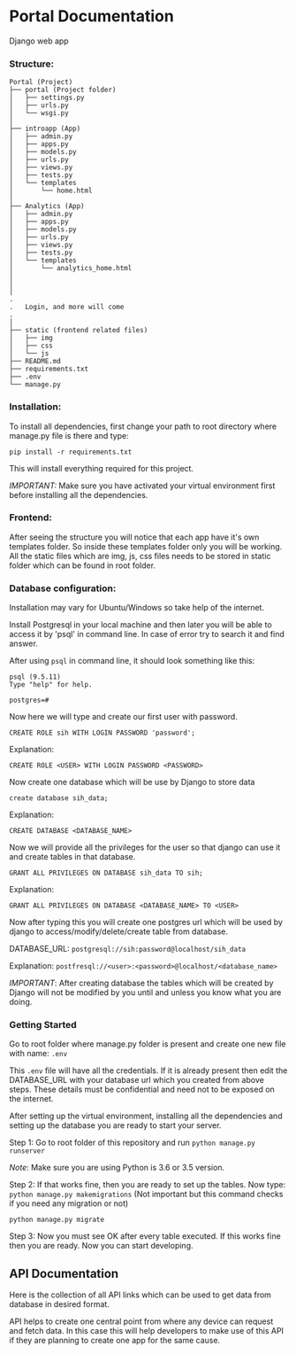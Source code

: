 # Portal Documentation

Django web app

### Structure:

```
Portal (Project)
├── portal (Project folder)
│   ├── settings.py
│   ├── urls.py
│   └── wsgi.py
│
├── introapp (App)
│   ├── admin.py
│   ├── apps.py
│   ├── models.py
│   ├── urls.py
│   ├── views.py
│   ├── tests.py
│   └── templates
│       └── home.html
│
├── Analytics (App)
│   ├── admin.py
│   ├── apps.py
│   ├── models.py
│   ├── urls.py
│   ├── views.py
│   ├── tests.py
│   └── templates
│       └── analytics_home.html
│
│
│
.
.   Login, and more will come
.
│
├── static (frontend related files)
│   ├── img
│   ├── css
│   └── js
├── README.md
├── requirements.txt
├── .env
└── manage.py
```

### Installation:

To install all dependencies, first change your path to root directory where manage.py file is there and type:

`pip install -r requirements.txt`

This will install everything required for this project.

*IMPORTANT:* Make sure you have activated your virtual environment first before installing all the dependencies.

### Frontend:

After seeing the structure you will notice that each app have it's own templates folder. So inside these templates folder
only you will be working. All the static files which are img, js, css files needs to be stored in static folder which can
be found in root folder.

### Database configuration:

Installation may vary for Ubuntu/Windows so take help of the internet.

Install Postgresql in your local machine and then later you will be able to access it by 'psql' in command line.
In case of error try to search it and find answer.

After using `psql` in command line, it should look something like this:

```
psql (9.5.11)
Type "help" for help.

postgres=#
```

Now here we will type and create our first user with password.

`CREATE ROLE sih WITH LOGIN PASSWORD 'password';`

Explanation:

`CREATE ROLE <USER> WITH LOGIN PASSWORD <PASSWORD>`

Now create one database which will be use by Django to store data

`create database sih_data;`

Explanation:

`CREATE DATABASE <DATABASE_NAME>`

Now we will provide all the privileges for the user so that django can use it and create tables in that database.

`GRANT ALL PRIVILEGES ON DATABASE sih_data TO sih;`

Explanation:

`GRANT ALL PRIVILEGES ON DATABASE <DATABASE_NAME> TO <USER>`

Now after typing this you will create one postgres url which will be used by django to access/modify/delete/create table from database.

DATABASE_URL: `postgresql://sih:password@localhost/sih_data`

Explanation: `postfresql://<user>:<password>@localhost/<database_name>`

*IMPORTANT*: After creating database the tables which will be created by Django will not be modified by you until and unless you know what you are doing.

### Getting Started

Go to root folder where manage.py folder is present and create one new file with name:
`.env`

This `.env` file will have all the credentials. If it is already present then edit the DATABASE_URL with your database url which you created from above steps. These details must be confidential and need not to be exposed on the internet.

After setting up the virtual environment, installing all the dependencies and setting up the database you are ready to start
your server.

Step 1: Go to root folder of this repository and run
`python manage.py runserver`

*Note*: Make sure you are using Python is 3.6 or 3.5 version.

Step 2: If that works fine, then you are ready to set up the tables. Now type:
`python manage.py makemigrations` (Not important but this command checks if you need any migration or not)

`python manage.py migrate`

Step 3: Now you must see OK after every table executed. If this works fine then you are ready. Now you can start developing.


## API Documentation

Here is the collection of all API links which can be used to get data from database in desired format.

API helps to create one central point from where any device can request and fetch data. In this case this will help
developers to make use of this API if they are planning to create one app for the same cause.

